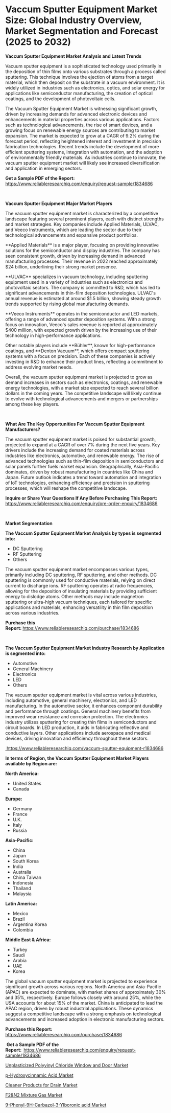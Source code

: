<p><h1>Vaccum Sputter Equipment Market Size: Global Industry Overview, Market Segmentation and Forecast (2025 to 2032)</h1></p><p><strong>Vaccum Sputter Equipment Market Analysis and Latest Trends</strong></p>
<p><p>Vacuum sputter equipment is a sophisticated technology used primarily in the deposition of thin films onto various substrates through a process called sputtering. This technique involves the ejection of atoms from a target material, which then deposit on the substrate in a vacuum environment. It is widely utilized in industries such as electronics, optics, and solar energy for applications like semiconductor manufacturing, the creation of optical coatings, and the development of photovoltaic cells.</p><p>The Vacuum Sputter Equipment Market is witnessing significant growth, driven by increasing demands for advanced electronic devices and enhancements in material properties across various applications. Factors such as technological advancements, the rise of smart devices, and a growing focus on renewable energy sources are contributing to market expansion. The market is expected to grow at a CAGR of 9.2% during the forecast period, reflecting heightened interest and investment in precision fabrication technologies. Recent trends include the development of more efficient sputtering systems, integration with automation, and the adoption of environmentally friendly materials. As industries continue to innovate, the vacuum sputter equipment market will likely see increased diversification and application in emerging sectors.</p></p>
<p><strong>Get a Sample PDF of the Report:&nbsp;</strong> <a href="https://www.reliableresearchiq.com/enquiry/request-sample/1834686?utm_campaign=1896&utm_medium=2&utm_source=Github&utm_content=ia&utm_term=26032025&utm_id=vaccum-sputter-equipment">https://www.reliableresearchiq.com/enquiry/request-sample/1834686</a></p>
<p>&nbsp;</p>
<p><strong>Vaccum Sputter Equipment Major Market Players</strong></p>
<p><p>The vacuum sputter equipment market is characterized by a competitive landscape featuring several prominent players, each with distinct strengths and market strategies. Key companies include Applied Materials, ULVAC, and Veeco Instruments, which are leading the sector due to their technological advancements and expansive product portfolios.</p><p>**Applied Materials** is a major player, focusing on providing innovative solutions for the semiconductor and display industries. The company has seen consistent growth, driven by increasing demand in advanced manufacturing processes. Their revenue in 2022 reached approximately $24 billion, underlining their strong market presence.</p><p>**ULVAC** specializes in vacuum technology, including sputtering equipment used in a variety of industries such as electronics and photovoltaic sectors. The company is committed to R&D, which has led to significant advancements in thin-film deposition technologies. ULVAC's annual revenue is estimated at around $1.5 billion, showing steady growth trends supported by rising global manufacturing demands.</p><p>**Veeco Instruments** operates in the semiconductor and LED markets, offering a range of advanced sputter deposition systems. With a strong focus on innovation, Veeco's sales revenue is reported at approximately $400 million, with expected growth driven by the increasing use of their technology in high-performance applications.</p><p>Other notable players include **Bühler**, known for high-performance coatings, and **Denton Vacuum**, which offers compact sputtering systems with a focus on precision. Each of these companies is actively investing in R&D to enhance their product lines, reflecting a commitment to address evolving market needs.</p><p>Overall, the vacuum sputter equipment market is projected to grow as demand increases in sectors such as electronics, coatings, and renewable energy technologies, with a market size expected to reach several billion dollars in the coming years. The competitive landscape will likely continue to evolve with technological advancements and mergers or partnerships among these key players.</p></p>
<p>&nbsp;</p>
<p><strong>What Are The Key Opportunities For Vaccum Sputter Equipment Manufacturers?</strong></p>
<p><p>The vacuum sputter equipment market is poised for substantial growth, projected to expand at a CAGR of over 7% during the next five years. Key drivers include the increasing demand for coated materials across industries like electronics, automotive, and renewable energy. The rise of advanced technologies such as thin-film deposition in semiconductors and solar panels further fuels market expansion. Geographically, Asia-Pacific dominates, driven by robust manufacturing in countries like China and Japan. Future outlook indicates a trend toward automation and integration of IoT technologies, enhancing efficiency and precision in sputtering processes, which will reshape the competitive landscape.</p></p>
<p><strong>Inquire or Share Your Questions If Any Before Purchasing This Report:</strong> <a href="https://www.reliableresearchiq.com/enquiry/pre-order-enquiry/1834686?utm_campaign=1896&utm_medium=2&utm_source=Github&utm_content=ia&utm_term=26032025&utm_id=vaccum-sputter-equipment">https://www.reliableresearchiq.com/enquiry/pre-order-enquiry/1834686</a></p>
<p>&nbsp;</p>
<p><strong>Market Segmentation</strong></p>
<p><strong>The Vaccum Sputter Equipment Market Analysis by types is segmented into:</strong></p>
<p><ul><li>DC Sputtering</li><li>RF Sputtering</li><li>Others</li></ul></p>
<p><p>The vacuum sputter equipment market encompasses various types, primarily including DC sputtering, RF sputtering, and other methods. DC sputtering is commonly used for conductive materials, relying on direct current to discharge ions. RF sputtering operates at radio frequencies, allowing for the deposition of insulating materials by providing sufficient energy to dislodge atoms. Other methods may include magnetron sputtering or ultra-high vacuum techniques, each tailored for specific applications and materials, enhancing versatility in thin film deposition across various industries.</p></p>
<p><strong>Purchase this Report:&nbsp;</strong><a href="https://www.reliableresearchiq.com/purchase/1834686?utm_campaign=1896&utm_medium=2&utm_source=Github&utm_content=ia&utm_term=26032025&utm_id=vaccum-sputter-equipment">https://www.reliableresearchiq.com/purchase/1834686</a></p>
<p>&nbsp;</p>
<p><strong>The Vaccum Sputter Equipment Market Industry Research by Application is segmented into:</strong></p>
<p><ul><li>Automotive</li><li>General Machinery</li><li>Electronics</li><li>LED</li><li>Others</li></ul></p>
<p><p>The vacuum sputter equipment market is vital across various industries, including automotive, general machinery, electronics, and LED manufacturing. In the automotive sector, it enhances component durability and performance through coatings. General machinery benefits from improved wear resistance and corrosion protection. The electronics industry utilizes sputtering for creating thin films in semiconductors and circuit boards. In LED production, it aids in fabricating reflective and conductive layers. Other applications include aerospace and medical devices, driving innovation and efficiency throughout these sectors.</p></p>
<p><a href="https://www.reliableresearchiq.com/vaccum-sputter-equipment-r1834686?utm_campaign=1896&utm_medium=2&utm_source=Github&utm_content=ia&utm_term=26032025&utm_id=vaccum-sputter-equipment">&nbsp;https://www.reliableresearchiq.com/vaccum-sputter-equipment-r1834686</a></p>
<p><strong>In terms of Region, the Vaccum Sputter Equipment Market Players available by Region are:</strong></p>
<p>
    <p> <strong> North America: </strong>
        <ul>
            <li>United States</li>
            <li>Canada</li>
        </ul>
        </p> 
    <p> <strong> Europe: </strong>
        <ul>
            <li>Germany</li>
            <li>France</li>
            <li>U.K.</li>
            <li>Italy</li>
            <li>Russia</li>
        </ul>
        </p> 
    <p> <strong> Asia-Pacific: </strong>
        <ul>
            <li>China</li>
            <li>Japan</li>
            <li>South Korea</li>
            <li>India</li>
            <li>Australia</li>
            <li>China Taiwan</li>
            <li>Indonesia</li>
            <li>Thailand</li>
            <li>Malaysia</li>
        </ul>
        </p> 
    <p> <strong> Latin America: </strong>
        <ul>
            <li>Mexico</li>
            <li>Brazil</li>
            <li>Argentina Korea</li>
            <li>Colombia</li>
        </ul>
        </p> 
    <p> <strong> Middle East & Africa: </strong>
        <ul>
            <li>Turkey</li>
            <li>Saudi</li>
            <li>Arabia</li>
            <li>UAE</li>
            <li>Korea</li>
        </ul>
    </p>
    </p>
<p><p>The global vacuum sputter equipment market is projected to experience significant growth across various regions. North America and Asia-Pacific (APAC) are expected to dominate, with market shares of approximately 30% and 35%, respectively. Europe follows closely with around 25%, while the USA accounts for about 15% of the market. China is anticipated to lead the APAC region, driven by robust industrial applications. These dynamics suggest a competitive landscape with a strong emphasis on technological advancements and increased adoption in electronic manufacturing sectors.</p></p>
<p><strong>Purchase this Report: </strong><a href="https://www.reliableresearchiq.com/purchase/1834686?utm_campaign=1896&utm_medium=2&utm_source=Github&utm_content=ia&utm_term=26032025&utm_id=vaccum-sputter-equipment">https://www.reliableresearchiq.com/purchase/1834686</a></p>
<p>&nbsp;<strong>Get a Sample PDF of the Report:&nbsp;&nbsp;</strong><a href="https://www.reliableresearchiq.com/enquiry/request-sample/1834686?utm_campaign=1896&utm_medium=2&utm_source=Github&utm_content=ia&utm_term=26032025&utm_id=vaccum-sputter-equipment">https://www.reliableresearchiq.com/enquiry/request-sample/1834686</a></p>
<p><strong></strong></p>
<p><p><a href="https://github.com/miehldobin1w/Market-Research-Report-List-1/blob/main/unplasticized-polyvinyl-chloride-window-and-door-market.md?utm_campaign=1896&utm_medium=2&utm_source=Github&utm_content=ia&utm_term=26032025&utm_id=vaccum-sputter-equipment">Unplasticized Polyvinyl Chloride Window and Door Market</a></p><p><a href="https://github.com/meenafadilkh/Market-Research-Report-List-1/blob/main/p-hydroxycinnamic-acid-market.md?utm_campaign=1896&utm_medium=2&utm_source=Github&utm_content=ia&utm_term=26032025&utm_id=vaccum-sputter-equipment">p-Hydroxycinnamic Acid Market</a></p><p><a href="https://github.com/pupunhez/Market-Research-Report-List-1/blob/main/cleaner-products-for-drain-market.md?utm_campaign=1896&utm_medium=2&utm_source=Github&utm_content=ia&utm_term=26032025&utm_id=vaccum-sputter-equipment">Cleaner Products for Drain Market</a></p><p><a href="https://github.com/delcirodda4f/Market-Research-Report-List-1/blob/main/f2n2-mixture-gas-market.md?utm_campaign=1896&utm_medium=2&utm_source=Github&utm_content=ia&utm_term=26032025&utm_id=vaccum-sputter-equipment">F2&N2 Mixture Gas Market</a></p><p><a href="https://github.com/gaiusmelyna/Market-Research-Report-List-1/blob/main/9-phenyl-9h-carbazol-3-ylboronic-acid-market.md?utm_campaign=1896&utm_medium=2&utm_source=Github&utm_content=ia&utm_term=26032025&utm_id=vaccum-sputter-equipment">9-Phenyl-9H-Carbazol-3-Ylboronic acid Market</a></p></p>